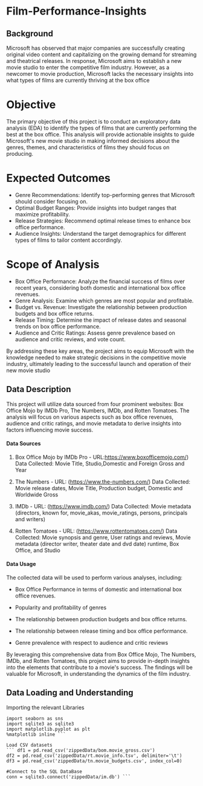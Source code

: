 # Film-Performance-Insights
## Background

Microsoft has observed that major companies are successfully creating original video content and capitalizing on the growing demand for streaming and theatrical releases. In response, Microsoft aims to establish a new movie studio to enter the competitive film industry. However, as a newcomer to movie production, Microsoft lacks the necessary insights into what types of films are currently thriving at the box office

# Objective

The primary objective of this project is to conduct an exploratory data analysis (EDA) to identify the types of films that are currently performing the best at the box office. This analysis will provide actionable insights to guide Microsoft's new movie studio in making informed decisions about the genres, themes, and characteristics of films they should focus on producing.

# Expected Outcomes 

- Genre Recommendations: Identify top-performing genres that Microsoft should consider focusing on.
- Optimal Budget Ranges: Provide insights into budget ranges that maximize profitability.
- Release Strategies: Recommend optimal release times to enhance box office performance.
- Audience Insights: Understand the target demographics for different types of films to tailor content accordingly.

# Scope of Analysis

- Box Office Performance: Analyze the financial success of films over recent years, considering both domestic and international box office revenues.
- Genre Analysis: Examine which genres are most popular and profitable.
- Budget vs. Revenue: Investigate the relationship between production budgets and box office returns.
- Release Timing: Determine the impact of release dates and seasonal trends on box office performance.
- Audience and Critic Ratings: Assess genre prevalence based on audience and critic reviews, and vote count.

By addressing these key areas, the project aims to equip Microsoft with the knowledge needed to make strategic decisions in the competitive movie industry, ultimately leading to the successful launch and operation of their new movie studio

## Data Description 
This project will utilize data sourced from four prominent websites: Box Office Mojo by IMDb Pro, The Numbers, IMDb, and Rotten Tomatoes. The analysis will focus on various aspects such as box office revenues, audience and critic ratings, and movie metadata to derive insights into factors influencing movie success.


#### Data Sources
1. Box Office Mojo by IMDb Pro - 
URL:https://www.boxofficemojo.com/)
Data Collected: 
Movie Title, Studio,Domestic and Foreign Gross and Year

2. The Numbers - 
URL:  (https://www.the-numbers.com/)
Data Collected: 
Movie release dates, Movie Title, Production budget, Domestic and Worldwide Gross

3. IMDb - 
URL: (https://www.imdb.com/)
Data Collected: 
Movie metadata (directors, known for, movie_akas, movie_ratings, persons, principals and writers)

4. Rotten Tomatoes -
URL:  (https://www.rottentomatoes.com/)
Data Collected: 
Movie synopsis and genre, User ratings and reviews, Movie metadata (director	writer, theater date and dvd date) runtime, Box Office, and Studio 

#### Data Usage
The collected data will be used to perform various analyses, including:
- Box Office Performance in terms of domestic and international box office revenues.

- Popularity and profitability of genres 

- The relationship between production budgets and box office returns.

- The relationship between release timing and box office performance.

- Genre prevalence with respect to audience and critic reviews


By leveraging this comprehensive data from Box Office Mojo, The Numbers, IMDb, and Rotten Tomatoes, this project aims to provide in-depth insights into the elements that contribute to a movie's success. The findings will be valuable for Microsoft, in understanding the dynamics of the film industry. 

## Data Loading and Understanding
Importing the relevant Libraries
``` import pandas as pd
import seaborn as sns
import sqlite3 as sqlite3
import matplotlib.pyplot as plt
%matplotlib inline ```

Load CSV datasets
``` df1 = pd.read_csv('zippedData/bom.movie_gross.csv')
df2 = pd.read_csv('zippedData/rt.movie_info.tsv', delimiter='\t')
df3 = pd.read_csv('zippedData/tn.movie_budgets.csv', index_col=0)

#Connect to the SQL DataBase
conn = sqlite3.connect('zippedData/im.db') ```


